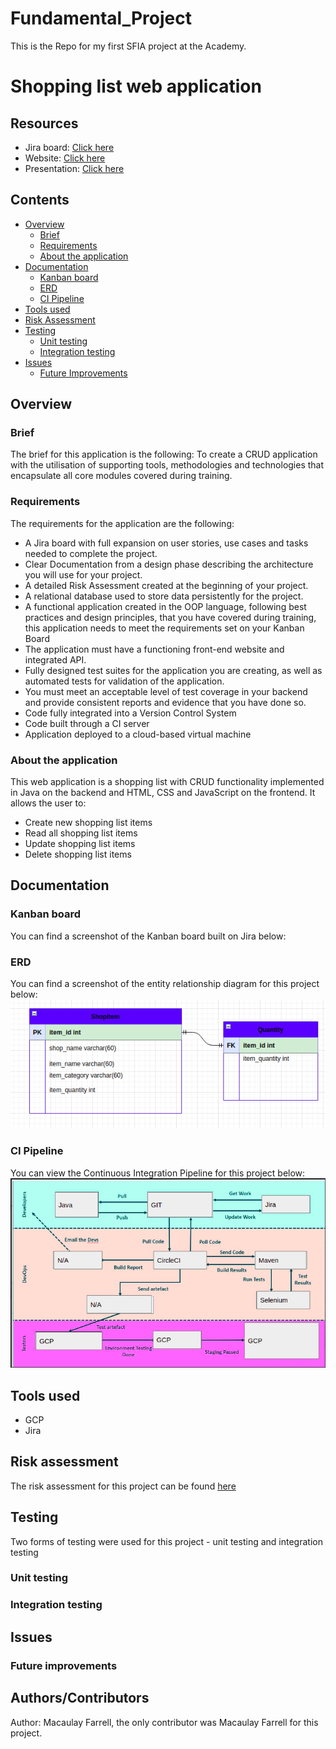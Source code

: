 # Fundamental_Project
This is the Repo for my first SFIA project at the Academy. 

# Shopping list web application

## Resources
* Jira board: [Click here]()
* Website: [Click here]()
* Presentation: [Click here](https://docs.google.com/presentation/d/1mb8KoRhpG-OuJ1POmKj7klb5A0CG5vYyM1I8YBRJKqY/edit?usp=sharing)
## Contents 
* [Overview](#overview)
   * [Brief](#brief)
   * [Requirements](#requirements)
   * [About the application](#about-the-application)
* [Documentation](#documentation)
   * [Kanban board](#kanban-board)
   * [ERD](#erd)
   * [CI Pipeline](#ci-pipeline)
* [Tools used](#tools-used)
* [Risk Assessment](#risk-assessment)
* [Testing](#testing)
   * [Unit testing](#unit-testing)
   * [Integration testing](#integration-testing)
* [Issues](#issues)
   * [Future Improvements](#future-improvements)
## Overview
### Brief
The brief for this application is the following: To create a CRUD application with the utilisation of supporting tools, methodologies and technologies that encapsulate all core modules covered during training.
### Requirements
The requirements for the application are the following:
- A Jira board with full expansion on user stories, use cases and tasks needed to complete the project.
- Clear Documentation from a design phase describing the architecture you will use for your project.
- A detailed Risk Assessment created at the beginning of your project.
- A relational database used to store data persistently for the project.
- A functional application created in the OOP language, following best practices and design principles, that you have covered during training, this application needs to meet the requirements set on your Kanban Board
- The application must have a functioning front-end website and integrated API.
- Fully designed test suites for the application you are creating, as well as automated tests for validation of the application.
- You must meet an acceptable level of test coverage in your backend and provide consistent reports and evidence that you have done so.
- Code fully integrated into a Version Control System
- Code built through a CI server
- Application deployed to a cloud-based virtual machine
### About the application 
This web application is a shopping list with CRUD functionality implemented in Java on the backend and HTML, CSS and JavaScript on the frontend. It allows the user to:
- Create new shopping list items 
- Read all shopping list items 
- Update shopping list items
- Delete shopping list items
## Documentation
### Kanban board 
You can find a screenshot of the Kanban board built on Jira below:
### ERD 
You can find a screenshot of the entity relationship diagram for this project below:
![ERD](images/ERD-diagram.png)
### CI Pipeline
You can view the Continuous Integration Pipeline for this project below:
![CI-pipeline](images/CI-pipeline.png)

## Tools used
- GCP
- Jira 
## Risk assessment
The risk assessment for this project can be found [here](https://docs.google.com/spreadsheets/d/1FZ0upgjej-PR6DOzRNrYEeQYHSlggi4H1xdrt9gCWvM/edit?usp=sharing)
## Testing 
Two forms of testing were used for this project - unit testing and integration testing
### Unit testing
### Integration testing
## Issues 
### Future improvements
## Authors/Contributors
Author: Macaulay Farrell, the only contributor was Macaulay Farrell for this project.

